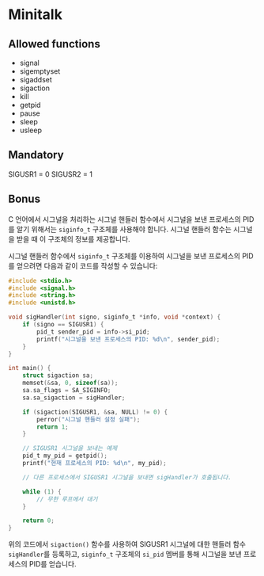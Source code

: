 # Minitalk

## Allowed functions
- signal
- sigemptyset
- sigaddset
- sigaction
- kill
- getpid
- pause
- sleep
- usleep

## Mandatory

SIGUSR1 = 0
SIGUSR2 = 1

## Bonus

C 언어에서 시그널을 처리하는 시그널 핸들러 함수에서 시그널을 보낸 프로세스의 PID를 알기 위해서는 `siginfo_t` 구조체를 사용해야 합니다. 시그널 핸들러 함수는 시그널을 받을 때 이 구조체의 정보를 제공합니다.

시그널 핸들러 함수에서 `siginfo_t` 구조체를 이용하여 시그널을 보낸 프로세스의 PID를 얻으려면 다음과 같이 코드를 작성할 수 있습니다:

```c
#include <stdio.h>
#include <signal.h>
#include <string.h>
#include <unistd.h>

void sigHandler(int signo, siginfo_t *info, void *context) {
    if (signo == SIGUSR1) {
        pid_t sender_pid = info->si_pid;
        printf("시그널을 보낸 프로세스의 PID: %d\n", sender_pid);
    }
}

int main() {
    struct sigaction sa;
    memset(&sa, 0, sizeof(sa));
    sa.sa_flags = SA_SIGINFO;
    sa.sa_sigaction = sigHandler;

    if (sigaction(SIGUSR1, &sa, NULL) != 0) {
        perror("시그널 핸들러 설정 실패");
        return 1;
    }

    // SIGUSR1 시그널을 보내는 예제
    pid_t my_pid = getpid();
    printf("현재 프로세스의 PID: %d\n", my_pid);

    // 다른 프로세스에서 SIGUSR1 시그널을 보내면 sigHandler가 호출됩니다.

    while (1) {
        // 무한 루프에서 대기
    }

    return 0;
}
```

위의 코드에서 `sigaction()` 함수를 사용하여 SIGUSR1 시그널에 대한 핸들러 함수 `sigHandler`를 등록하고, `siginfo_t` 구조체의 `si_pid` 멤버를 통해 시그널을 보낸 프로세스의 PID를 얻습니다.
